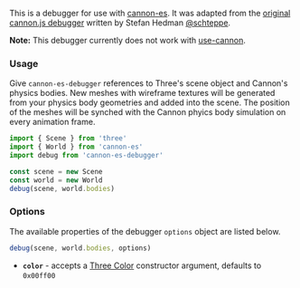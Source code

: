 This is a debugger for use with [cannon-es](https://github.com/react-spring/cannon-es). It was adapted from the [original cannon.js debugger](https://github.com/schteppe/cannon.js/blob/master/tools/threejs/CannonDebugRenderer.js) written by Stefan Hedman [@schteppe](https://github.com/schteppe).

**Note:** This debugger currently does not work with [use-cannon](https://github.com/react-spring/use-cannon).


### Usage

Give `cannon-es-debugger` references to Three's scene object and Cannon's physics bodies. New meshes with wireframe textures will be generated from your physics body geometries and added into the scene. The position of the meshes will be synched with the Cannon phyics body simulation on every animation frame.

```js
import { Scene } from 'three'
import { World } from 'cannon-es'
import debug from 'cannon-es-debugger'

const scene = new Scene
const world = new World
debug(scene, world.bodies)
```


### Options

The available properties of the debugger `options` object are listed below.

```js
debug(scene, world.bodies, options)
```

* **`color`** - accepts a [Three Color](https://threejs.org/docs/#api/en/math/Color) constructor argument, defaults to `0x00ff00`